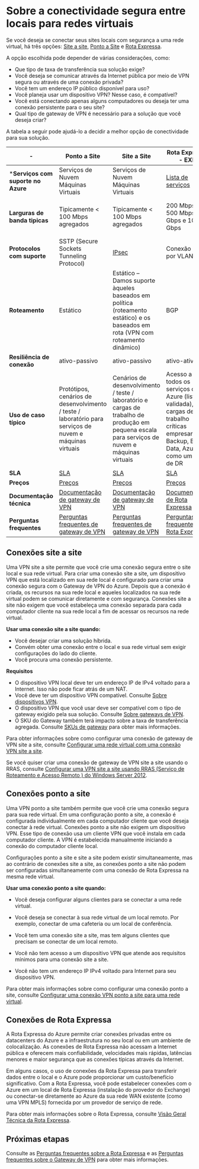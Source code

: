 <properties 
   pageTitle="Sobre a conectividade segura entre locais para redes virtuais | Microsoft Azure"
   description="Saiba mais sobre os tipos de conexão segura entre locais para redes virtuais, incluindo site a site, ponto a site e conexões de Rota Expressa."
   services="vpn-gateway"
   documentationCenter="na"
   authors="cherylmc"
   manager="carolz"
   editor="tysonn" />
<tags 
   ms.service="vpn-gateway"
   ms.devlang="na"
   ms.topic="article"
   ms.tgt_pltfrm="na"
   ms.workload="infrastructure-services"
   ms.date="08/07/2015"
   ms.author="cherylmc" />

# Sobre a conectividade segura entre locais para redes virtuais

Se você deseja se conectar seus sites locais com segurança a uma rede virtual, há três opções: [Site a site](#site-to-site-connections), [Ponto a Site](#point-to-site-connections) e [Rota Expressa](#expressroute-connections).

A opção escolhida pode depender de várias considerações, como:


- Que tipo de taxa de transferência sua solução exige?
- Você deseja se comunicar através da Internet pública por meio de VPN segura ou através de uma conexão privada?
- Você tem um endereço IP público disponível para uso?
- Você planeja usar um dispositivo VPN? Nesse caso, é compatível?
- Você está conectando apenas alguns computadores ou deseja ter uma conexão persistente para o seu site?
- Qual tipo de gateway de VPN é necessário para a solução que você deseja criar?

A tabela a seguir pode ajudá-lo a decidir a melhor opção de conectividade para sua solução.

| -                            | **Ponto a Site**                                                                   | **Site a Site**                                                                                              | **Rota Expressa - EXP**                                                                                                                      |**Rota Expressa - NSP**                                                                                                                      |
|------------------------------|---------------------------------------------------------------------------------|-----------------------------------------------------------------------------------------------------------|-----------------------------------------------------------------------------------------------------------------------------------------|-----------------------------------------------------------------------------------------------------------------------------------------|
| ***Serviços com suporte no Azure** | Serviços de Nuvem Máquinas Virtuais                                                  | Serviços de Nuvem Máquinas Virtuais                                                                           | [Lista de serviços](../expressroute/expressroute-faqs.md#supported-azure-services)                                                                                                                | [Lista de serviços](../expressroute/expressroute-faqs.md#supported-azure-services)                                                                                                                |
| **Larguras de banda tipicas**       | Tipicamente < 100 Mbps agregados                                                  | Tipicamente < 100 Mbps agregados                                                                            | 200 Mbps, 500 Mbps, 1 Gbps e 10 Gbps                                                                                                  | 10 Mbps, 50 Mbps, 100 Mbps, 500 Mbps e 1 Gbps                                                                                            |
| **Protocolos com suporte**      |  SSTP (Secure Sockets Tunneling Protocol)                                        | [IPsec](http://go.microsoft.com/fwlink/p/?LinkId=618592)                                                                       |  Conexão direta por VLANs                                                                                                            |  Tecnologias de VPN da NSP (MPLS, VPL, …)                                                                                                  |
| **Roteamento**                  | Estático                                                                          |  Estático – Damos suporte àqueles baseados em política (roteamento estático) e os baseados em rota (VPN com roteamento dinâmico)                    | BGP                                                                                                                                     | BGP                                                                                                                                     |
| **Resiliência de conexão**    | ativo-passivo                                                                  | ativo-passivo                                                                                            | ativo-ativo                                                                                                                           | ativo-ativo                                                                                                                           |
| **Uso de caso típico**         | Protótipos, cenários de desenvolvimento / teste / laboratório para serviços de nuvem e máquinas virtuais  | Cenários de desenvolvimento / teste / laboratório e cargas de trabalho de produção em pequena escala para serviços de nuvem e máquinas virtuais | Acesso a todos os serviços do Azure (lista validada), cargas de trabalho críticas empresariais, Backup, Big Data, Azure e como um site de DR | Acesso a todos os serviços do Azure (lista validada), cargas de trabalho críticas empresariais, Backup, Big Data, Azure e como um site de DR | 
|  **SLA**                      | [SLA](https://azure.microsoft.com/support/legal/sla/)                           | [SLA](https://azure.microsoft.com/support/legal/sla/)                                                     | [SLA](https://azure.microsoft.com/support/legal/sla/)                                                                                  | [SLA](https://azure.Microsoft.com/support/legal/sla/)                                                                                   |
| **Preços**                  | [Preços](http://azure.microsoft.com/pricing/details/vpn-gateway/)              | [Preços](http://azure.microsoft.com/pricing/details/vpn-gateway/)                                             | [Preços](http://azure.microsoft.com/pricing/details/expressroute/)                                                                           | [Preços](http://azure.microsoft.com/pricing/details/expressroute/)                                                                          |
| **Documentação técnica**  | [Documentação de gateway de VPN](https://azure.microsoft.com/documentation/services/vpn-gateway/)                                               | [Documentação de gateway de VPN](https://azure.microsoft.com/documentation/services/vpn-gateway/)                                                                         | [Documentação de Rota Expressa](https://azure.microsoft.com/documentation/services/expressroute/)                                                                                                      | [Documentação de Rota Expressa](https://azure.microsoft.com/documentation/services/expressroute/)                                                                                                      |
| **Perguntas frequentes**                       | [Perguntas frequentes de gateway de VPN](vpn-gateway-vpn-faq.md)                                                         | [Perguntas frequentes de gateway de VPN](vpn-gateway-vpn-faq.md)                                                                                   | [Perguntas frequentes de Rota Expressa](../expressroute/expressroute-faqs.md)                                                                                                                | [Perguntas frequentes de Rota Expressa](../expressroute/expressroute-faqs.md)                                                                                                                |
                                                                                 



## Conexões site a site

Uma VPN site a site permite que você crie uma conexão segura entre o site local e sua rede virtual. Para criar uma conexão site a site, um dispositivo VPN que está localizado em sua rede local é configurado para criar uma conexão segura com o Gateway de VPN do Azure. Depois que a conexão é criada, os recursos na sua rede local e aqueles localizados na sua rede virtual podem se comunicar diretamente e com segurança. Conexões site a site não exigem que você estabeleça uma conexão separada para cada computador cliente na sua rede local a fim de acessar os recursos na rede virtual.

**Usar uma conexão site a site quando:**

- Você desejar criar uma solução híbrida.
- Convém obter uma conexão entre o local e sua rede virtual sem exigir configurações do lado do cliente.
- Você procura uma conexão persistente. 

**Requisitos**

- O dispositivo VPN local deve ter um endereço IP de IPv4 voltado para a Internet. Isso não pode ficar atrás de um NAT.
- Você deve ter um dispositivo VPN compatível. Consulte [Sobre dispositivos VPN](http://go.microsoft.com/fwlink/p/?LinkID=615099). 
- O dispositivo VPN que você usar deve ser compatível com o tipo de gateway exigido pela sua solução. Consulte [Sobre gateways de VPN](vpn-gateway-about-vpngateways.md).
- O SKU do Gateway também terá impacto sobre a taxa de transferência agregada. Consulte [SKUs de gateway](vpn-gateway-about-vpngateways.md#gateway-skus) para obter mais informações. 

Para obter informações sobre como configurar uma conexão de gateway de VPN site a site, consulte [Configurar uma rede virtual com uma conexão VPN site a site](vpn-gateway-site-to-site-create.md).

Se você quiser criar uma conexão de gateway de VPN site a site usando o RRAS, consulte [Configurar uma VPN site a site usando RRAS (Serviço de Roteamento e Acesso Remoto ) do Windows Server 2012](https://msdn.microsoft.com/library/dn636917.aspx).


## Conexões ponto a site

Uma VPN ponto a site também permite que você crie uma conexão segura para sua rede virtual. Em uma configuração ponto a site, a conexão é configurada individualmente em cada computador cliente que você deseja conectar à rede virtual. Conexões ponto a site não exigem um dispositivo VPN. Esse tipo de conexão usa um cliente VPN que você instala em cada computador cliente. A VPN é estabelecida manualmente iniciando a conexão do computador cliente local.

Configurações ponto a site e site a site podem existir simultaneamente, mas ao contrário de conexões site a site, as conexões ponto a site não podem ser configuradas simultaneamente com uma conexão de Rota Expressa na mesma rede virtual.

**Usar uma conexão ponto a site quando:**

- Você deseja configurar alguns clientes para se conectar a uma rede virtual.

- Você deseja se conectar à sua rede virtual de um local remoto. Por exemplo, conectar de uma cafeteria ou um local de conferência.

- Você tem uma conexão site a site, mas tem alguns clientes que precisam se conectar de um local remoto.

- Você não tem acesso a um dispositivo VPN que atende aos requisitos mínimos para uma conexão site a site.

- Você não tem um endereço IP IPv4 voltado para Internet para seu dispositivo VPN.

Para obter mais informações sobre como configurar uma conexão ponto a site, consulte [Configurar uma conexão VPN ponto a site para uma rede virtual](vpn-gateway-point-to-site-create.md).

## Conexões de Rota Expressa

A Rota Expressa do Azure permite criar conexões privadas entre os datacenters do Azure e a infraestrutura no seu local ou em um ambiente de colocalização. As conexões de Rota Expressa não acessam a Internet pública e oferecem mais confiabilidade, velocidades mais rápidas, latências menores e maior segurança que as conexões típicas através da Internet.

Em alguns casos, o uso de conexões da Rota Expressa para transferir dados entre o local e o Azure pode proporcionar um custo/benefício significativo. Com a Rota Expressa, você pode estabelecer conexões com o Azure em um local de Rota Expressa (instalação do provedor do Exchange) ou conectar-se diretamente ao Azure da sua rede WAN existente (como uma VPN MPLS) fornecida por um provedor de serviço de rede.

Para obter mais informações sobre o Rota Expressa, consulte [Visão Geral Técnica da Rota Expressa](../expressroute/expressroute-introduction.md).


## Próximas etapas

Consulte as [Perguntas frequentes sobre a Rota Expressa](../expressroute/expressroute-faqs.md) e as [Perguntas frequentes sobre o Gateway de VPN](vpn-gateway-vpn-faq.md) para obter mais informações.

<!-----HONumber=August15_HO7-->